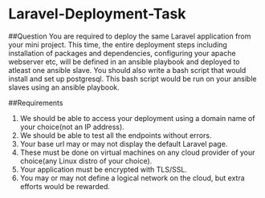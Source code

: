 # Laravel-Deployment-Task
##Question 
You are required to deploy the same Laravel application from your mini project. This time, the entire deployment steps including installation of packages and dependencies, configuring your apache webserver etc, will be defined in an ansible playbook and deployed to atleast one ansible slave. You should also write a bash script that would install and set up postgresql. This bash script would be run on your ansible slaves using an ansible playbook.  

##Requirements 
1. We should be able to access your deployment using a domain name of your choice(not an IP address). 
1. We should be able to test all the endpoints without errors. 
1. Your base url may or may not display the default Laravel page. 
1. These must be done on virtual machines on any cloud provider of your choice(any Linux distro of your choice). 
1. Your application must be encrypted with TLS/SSL. 
1. You may or may not define a logical network on the cloud, but extra efforts would be rewarded.
